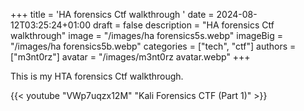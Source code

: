 +++
title = 'HA forensics Ctf walkthrough '
date = 2024-08-12T03:25:24+01:00
draft = false
description = "HA forensics Ctf walkthrough"
image = "/images/ha forensics5s.webp"
imageBig = "/images/ha forensics5b.webp"
categories = ["tech", "ctf"]
authors = ["m3nt0rz"]
avatar = "/images/m3nt0rz avatar.webp"
+++

This is my HTA forensics Ctf walkthrough. 

{{< youtube "VWp7uqzx12M" "Kali Forensics CTF (Part 1)" >}}
